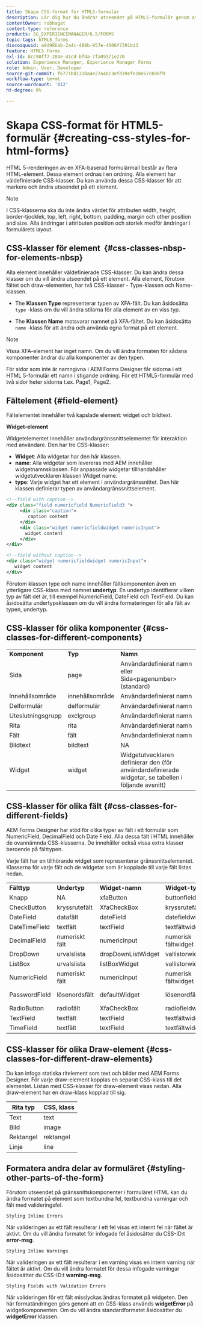 ```yaml
---
title: Skapa CSS-format för HTML5-formulär
description: Lär dig hur du ändrar utseendet på HTML5-formulär genom att ändra CSS-klassen som är associerad med formulärelementet HTML.
contentOwner: robhagat
content-type: reference
products: SG_EXPERIENCEMANAGER/6.5/FORMS
topic-tags: hTML5_forms
discoiquuid: a8d986ab-2a4c-488b-957e-4606f7391bd3
feature: HTML5 Forms
exl-id: 8cc90ff7-284e-41cd-bfda-7fa09371e270
solution: Experience Manager, Experience Manager Forms
role: Admin, User, Developer
source-git-commit: f6771bd1338a4e27a48c3efd39efe18e57cb98f9
workflow-type: tm+mt
source-wordcount: '812'
ht-degree: 0%

---
```


# Skapa CSS-format för HTML5-formulär {#creating-css-styles-for-html-forms}

HTML 5-renderingen av en XFA-baserad formulärmall består av flera HTML-element. Dessa element ordnas i en ordning. Alla element har väldefinierade CSS-klasser. Du kan använda dessa CSS-klasser för att markera och ändra utseendet på ett element.

>[!NOTE]
>
>I CSS-klasserna ska du inte ändra värdet för attributen width, height, border-tjocklek, top, left, right, bottom, padding, margin och other position and size. Alla ändringar i attributen position och storlek medför ändringar i formulärets layout.

## CSS-klasser för element  {#css-classes-nbsp-for-elements-nbsp}

Alla element innehåller väldefinierade CSS-klasser. Du kan ändra dessa klasser om du vill ändra utseendet på ett element. Alla element, förutom fältet och draw-elementen, har två CSS-klasser - Type-klassen och Name-klassen.

* The **Klassen Type** representerar typen av XFA-fält. Du kan åsidosätta `type` -klass om du vill ändra stilarna för alla element av en viss typ.

* The **Klassen Name** motsvarar namnet på XFA-fältet. Du kan åsidosätta `name` -klass för att ändra och använda egna format på ett element.

>[!NOTE]
>
>Vissa XFA-element har inget namn. Om du vill ändra formaten för sådana komponenter ändrar du alla komponenter av den typen.

För sidor som inte är namngivna i AEM Forms Designer får sidorna i ett HTML 5-formulär ett namn i stigande ordning. För ett HTML5-formulär med två sidor heter sidorna t.ex. Page1, Page2.

## Fältelement {#field-element}

Fältelementet innehåller två kapslade element: widget och bildtext.

**Widget-element**

Widgetelementet innehåller användargränssnittselementet för interaktion med användare. Den har tre CSS-klasser:

* **Widget**: Alla widgetar har den här klassen.
* **name**: Alla widgetar som levereras med AEM innehåller widgetnamnsklassen. För anpassade widgetar tillhandahåller widgetutvecklaren klassen Widget name.
* **type**: Varje widget har ett element i användargränssnittet. Den här klassen definierar typen av användargränssnittselement.

```xml
<!--field with caption-->
<div class="field numericfield NumericField3 ">
     <div class="caption">
        caption content
     </div>
     <div class="widget numericfieldwidget numericInput">
       widget content
     </div>
</div>

<!--field without caption-->
<div class="widget numericfieldwidget numericInput">
   widget content
</div>
```

Förutom klassen type och name innehåller fältkomponenten även en ytterligare CSS-klass med namnet **undertyp**. En undertyp identifierar vilken typ av fält det är, till exempel NumericField, DateField och TextField. Du kan åsidosätta undertypsklassen om du vill ändra formateringen för alla fält av typen, undertyp.

## CSS-klasser för olika komponenter {#css-classes-for-different-components}

<table>
 <tbody>
  <tr>
   <td><strong>Komponent</strong></td>
   <td><strong>Typ</strong></td>
   <td><strong>Namn</strong></td>
  </tr>
  <tr>
   <td>Sida</td>
   <td>page</td>
   <td>Användardefinierat namn<br /> eller<br /> Sida&lt;pagenumber&gt; (standard)</td>
  </tr>
  <tr>
   <td>Innehållsområde</td>
   <td>innehållsområde</td>
   <td>Användardefinierat namn</td>
  </tr>
  <tr>
   <td>Delformulär</td>
   <td>delformulär</td>
   <td>Användardefinierat namn</td>
  </tr>
  <tr>
   <td>Uteslutningsgrupp</td>
   <td>exclgroup</td>
   <td>Användardefinierat namn</td>
  </tr>
  <tr>
   <td>Rita</td>
   <td>rita</td>
   <td>Användardefinierat namn</td>
  </tr>
  <tr>
   <td>Fält</td>
   <td>fält</td>
   <td>Användardefinierat namn</td>
  </tr>
  <tr>
   <td>Bildtext</td>
   <td>bildtext</td>
   <td>NA</td>
  </tr>
  <tr>
   <td>Widget</td>
   <td>widget</td>
   <td>Widgetutvecklaren definierar den (för användardefinierade widgetar, se tabellen i följande avsnitt)</td>
  </tr>
 </tbody>
</table>

## CSS-klasser för olika fält {#css-classes-for-different-fields}

AEM Forms Designer har stöd för olika typer av fält i ett formulär som NumericField, DecimalField och Date Field. Alla dessa fält i HTML innehåller de ovannämnda CSS-klasserna. De innehåller också vissa extra klasser beroende på fälttypen.

Varje fält har en tillhörande widget som representerar gränssnittselementet. Klasserna för varje fält och de widgetar som är kopplade till varje fält listas nedan.

<table>
 <tbody>
  <tr>
   <td><strong>Fälttyp</strong></td>
   <td><strong>Undertyp</strong></td>
   <td><strong>Widget-namn</strong></td>
   <td><strong>Widget-typ</strong></td>
   <td><strong>HTML UI-tagg</strong></td>
  </tr>
  <tr>
   <td>Knapp<br type="_moz" /> </td>
   <td>NA</td>
   <td>xfaButton<br type="_moz" /> </td>
   <td>buttonfieldwidget<br type="_moz" /> </td>
   <td>input type=button<br type="_moz" /> </td>
  </tr>
  <tr>
   <td>CheckButton<br type="_moz" /> </td>
   <td>kryssrutefält<br /> </td>
   <td>XfaCheckBox<br type="_moz" /> </td>
   <td>kryssrutefältwidget<br type="_moz" /> </td>
   <td>indatatyp=kryssruta<br type="_moz" /> </td>
  </tr>
  <tr>
   <td>DateField<br type="_moz" /> </td>
   <td>datafält<br type="_moz" /> </td>
   <td>dateField<br type="_moz" /> </td>
   <td>datefieldwidget<br type="_moz" /> </td>
   <td>indatatyp=text<br type="_moz" /> </td>
  </tr>
  <tr>
   <td>DateTimeField<br type="_moz" /> </td>
   <td>textfält<br type="_moz" /> </td>
   <td>textField<br type="_moz" /> </td>
   <td>textfältwidget</td>
   <td>indatatyp=text<br type="_moz" /> </td>
  </tr>
  <tr>
   <td>DecimalField<br type="_moz" /> </td>
   <td>numeriskt fält<br type="_moz" /> </td>
   <td>numericInput<br type="_moz" /> </td>
   <td>numerisk fältwidget<br type="_moz" /> </td>
   <td>indatatyp=text<br type="_moz" /> </td>
  </tr>
  <tr>
   <td>DropDown<br type="_moz" /> </td>
   <td>urvalslista<br type="_moz" /> </td>
   <td>dropDownListWidget<br type="_moz" /> </td>
   <td>vallistorwidget<br type="_moz" /> </td>
   <td>välj</td>
  </tr>
  <tr>
   <td>ListBox<br type="_moz" /> </td>
   <td>urvalslista<br type="_moz" /> </td>
   <td>listBoxWidget<br type="_moz" /> </td>
   <td>vallistorwidget<br type="_moz" /> </td>
   <td>ol</td>
  </tr>
  <tr>
   <td>NumericField<br type="_moz" /> </td>
   <td>numeriskt fält<br type="_moz" /> </td>
   <td>numericInput<br type="_moz" /> </td>
   <td>numerisk fältwidget<br type="_moz" /> </td>
   <td>indatatyp=text<br type="_moz" /> </td>
  </tr>
  <tr>
   <td>PasswordField<br type="_moz" /> </td>
   <td>lösenordsfält<br type="_moz" /> </td>
   <td>defaultWidget<br type="_moz" /> </td>
   <td>lösenordfältwidget<br type="_moz" /> </td>
   <td>input type=password<br type="_moz" /> </td>
  </tr>
  <tr>
   <td>RadioButton<br type="_moz" /> </td>
   <td>radiofält<br type="_moz" /> </td>
   <td>XfaCheckBox<br type="_moz" /> </td>
   <td>radiofieldwidget<br type="_moz" /> </td>
   <td>indatatyp=radio<br type="_moz" /> </td>
  </tr>
  <tr>
   <td>TextField<br type="_moz" /> </td>
   <td>textfält<br type="_moz" /> </td>
   <td>textField<br type="_moz" /> </td>
   <td>textfältwidget<br type="_moz" /> </td>
   <td>indatatyp=text<br type="_moz" /> </td>
  </tr>
  <tr>
   <td>TimeField<br type="_moz" /> </td>
   <td>textfält<br type="_moz" /> </td>
   <td>textField<br type="_moz" /> </td>
   <td>textfältwidget<br type="_moz" /> </td>
   <td>indatatyp=text<br type="_moz" /> </td>
  </tr>
 </tbody>
</table>

## CSS-klasser för olika Draw-element {#css-classes-for-different-draw-elements}

Du kan infoga statiska ritelement som text och bilder med AEM Forms Designer. För varje draw-element kopplas en separat CSS-klass till det elementet. Listan med CSS-klasser för draw-element visas nedan. Alla draw-element har en draw-klass kopplad till sig.

| **Rita typ** | **CSS, klass** |
|---|---|
| Text | text |
| Bild | image |
| Rektangel | rektangel |
| Linje | line |

## Formatera andra delar av formuläret {#styling-other-parts-of-the-form}

Förutom utseendet på gränssnittskomponenter i formuläret HTML kan du ändra formatet på element som textbundna fel, textbundna varningar och fält med valideringsfel.

`Styling Inline Errors`

När valideringen av ett fält resulterar i ett fel visas ett internt fel när fältet är aktivt. Om du vill ändra formatet för infogade fel åsidosätter du CSS-ID:t **error-msg**.

`Styling Inline Warnings`

När valideringen av ett fält resulterar i en varning visas en intern varning när fältet är aktivt. Om du vill ändra formatet för dessa infogade varningar åsidosätter du CSS-ID:t **warning-msg**.

`Styling Fields with Validation Errors`

När valideringen för ett fält misslyckas ändras formatet på widgeten. Den här formatändringen görs genom att en CSS-klass används **widgetError** på widgetkomponenten. Om du vill ändra standardformatet åsidosätter du **widgetError** klassen.
